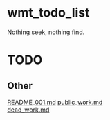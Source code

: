 # wmt_todo_list
Nothing seek, nothing find.

# TODO  


## Other  
[README_001.md](README_001.md)
[public_work.md](public_work.md)  
[dead_work.md](dead_work.md)  
